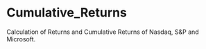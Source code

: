 # Cumulative_Returns
Calculation of Returns and Cumulative Returns of Nasdaq, S&amp;P and Microsoft. 
